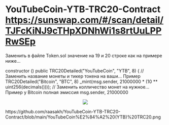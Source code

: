 # YouTubeCoin-YTB-TRC20-Contract https://sunswap.com/#/scan/detail/TJFcKiNJ9cTHpXDNhWi1s8rtUuLPPRwSEp

Заменить в файле Token.sol значение на 19 и 20 строке как на примере ниже...

 constructor () public TRC20Detailed("YouTubeCoin", "YTB", 8) {        // Заменить название монеты и тикер токена на ваши... Пример TRC20Detailed("Bitcoin", "BTC", 8)
        _mint(msg.sender, 21000000 * (10 ** uint256(decimals())));     // Заменить колличество монет на нужное... Пример у Bitcoin полная эмиссия  msg.sender, 21000000

<p align="center">
  <img src="https://github.com/raasakh/YouTubeCoin-YTB-TRC20-Contract/blob/dev/YouTubeCoin%E2%84%A2%20(YTB)%20TRC20.png">
</p>
https://github.com/raasakh/YouTubeCoin-YTB-TRC20-Contract/blob/main/YouTubeCoin%E2%84%A2%20(YTB)%20TRC20.png
